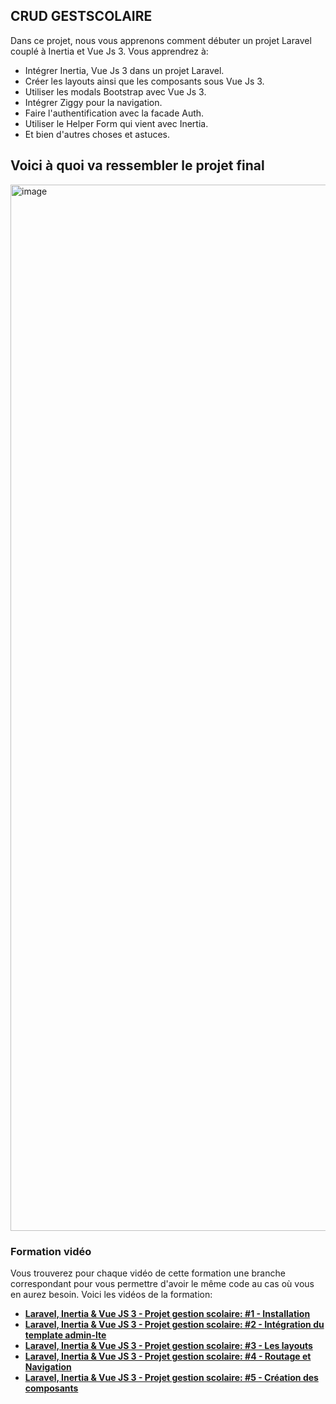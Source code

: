 

## CRUD GESTSCOLAIRE

Dans ce projet, nous vous apprenons comment débuter un projet Laravel couplé à Inertia et Vue Js 3. Vous apprendrez à:

- Intégrer Inertia, Vue Js 3 dans un projet Laravel.
- Créer les layouts ainsi que les composants sous Vue Js 3.
- Utiliser les modals Bootstrap avec Vue Js 3.
- Intégrer Ziggy pour la navigation.
- Faire l'authentification avec la facade Auth.
- Utiliser le Helper Form qui vient avec Inertia.
- Et bien d'autres choses et astuces.

## Voici à quoi va ressembler le projet final

<img width="1674" alt="image" src="https://user-images.githubusercontent.com/13200122/177643157-dd7c4aee-513f-460f-bda7-664a124d548a.png">


### Formation vidéo

Vous trouverez pour chaque vidéo de cette formation une branche correspondant pour vous permettre d'avoir le même code au cas où vous en aurez besoin.
Voici les vidéos de la formation:


- **[Laravel, Inertia & Vue JS 3 - Projet gestion scolaire: #1 - Installation](https://www.youtube.com/watch?v=pppv2-B7e9E)**
- **[Laravel, Inertia & Vue JS 3 - Projet gestion scolaire: #2 - Intégration du template admin-lte](https://www.youtube.com/watch?v=p8nkDBbwkrs)**
- **[Laravel, Inertia & Vue JS 3 - Projet gestion scolaire: #3 - Les layouts](https://www.youtube.com/watch?v=Pi2bVHmj2oM)**
- **[Laravel, Inertia & Vue JS 3 - Projet gestion scolaire: #4 - Routage et Navigation](https://www.youtube.com/watch?v=j5_P-MNcRhA)**
- **[Laravel, Inertia & Vue JS 3 - Projet gestion scolaire: #5 - Création des composants](https://www.youtube.com/watch?v=bhC7H01_suY)**



